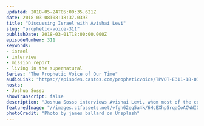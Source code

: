 ```yaml
---
updated: 2018-05-24T05:00:35.621Z
date: 2018-03-08T08:18:37.039Z
title: "Discussing Israel with Avishai Levi"
slug: "prophetic-voice-311"
publishDate: 2018-03-01T18:00:00.000Z
episodeNumber: 311
keywords:
- israel
- interview
- mission report
- living in the supernatural
Series: "The Prophetic Voice of Our Time"
audioLink: "https://episodes.castos.com/propheticvoice/TPVOT-E311-18-03-03-04-Interview-and-Israel-Tour-Testments.mp3"
hosts:
- Joshua Sosso
showTranscript: false
description: "Joshua Sosso interviews Avishai Levi, whom most of the congregation at Freedom Fellowship has had the pleasure of enjoying as an amazing tour guide in Israel during our past two trips between 2014 and 2017. They discuss the historical and spiritual significance of Israel as well as some of our personal experiences there."
featuredImage: "//images.ctfassets.net/vfgh62eq5a4k/6HcEXhp5rqaCoACWWIOoMk/1f7983cbf3defb008c3359e54c671c04/james-ballard-112688-unsplash__1_.jpg"
photoCredit: "Photo by james ballard on Unsplash"
---
```

